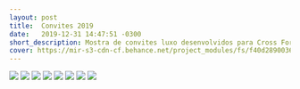 ```yaml
---
layout: post
title:  Convites 2019
date:   2019-12-31 14:47:51 -0300
short_description: Mostra de convites luxo desenvolvidos para Cross Formaturas no ano de 2019
cover: https://mir-s3-cdn-cf.behance.net/project_modules/fs/f40d2890036137.5e0b97e397e68.jpg
---
```


![](https://mir-s3-cdn-cf.behance.net/project_modules/fs/f40d2890036137.5e0b97e397e68.jpg)
![](https://mir-s3-cdn-cf.behance.net/project_modules/fs/aa4a4c90036137.5e0b97e398c0d.jpg)
![](https://mir-s3-cdn-cf.behance.net/project_modules/fs/5caa0490036137.5e0b97e3983d0.jpg)
![](https://mir-s3-cdn-cf.behance.net/project_modules/fs/14d97590036137.5e0b97e39ab56.jpg)
![](https://mir-s3-cdn-cf.behance.net/project_modules/fs/fdc38590036137.5e0b97e39a3c8.jpg)
![](https://mir-s3-cdn-cf.behance.net/project_modules/fs/686ad090036137.5e0b97e399204.jpg)
![](https://mir-s3-cdn-cf.behance.net/project_modules/fs/6e196790036137.5e0b97e399d50.jpg)
![](https://mir-s3-cdn-cf.behance.net/project_modules/fs/35c0a690036137.5e0b97e399814.jpg)

